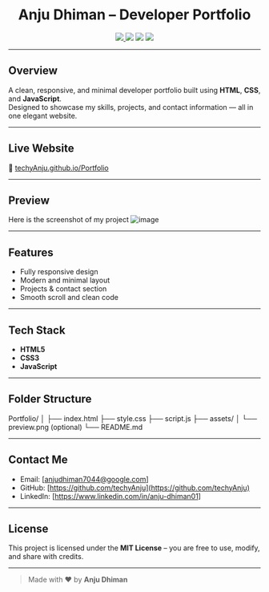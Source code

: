 <h1 align="center">Anju Dhiman – Developer Portfolio</h1>

<p align="center">
  <a href="https://techyAnju.github.io/Portfolio/" target="_blank">
    <img src="https://img.shields.io/badge/Live-Demo-00C853?style=for-the-badge&logo=google-chrome&logoColor=white" />
  </a>
  <img src="https://img.shields.io/badge/HTML5-E34F26?style=for-the-badge&logo=html5&logoColor=white" />
  <img src="https://img.shields.io/badge/CSS3-1572B6?style=for-the-badge&logo=css3&logoColor=white" />
  <img src="https://img.shields.io/badge/JavaScript-F7DF1E?style=for-the-badge&logo=javascript&logoColor=black" />
</p>

---

## Overview

A clean, responsive, and minimal developer portfolio built using **HTML**, **CSS**, and **JavaScript**.  
Designed to showcase my skills, projects, and contact information — all in one elegant website.

---

## Live Website

🔗 [techyAnju.github.io/Portfolio](https://techyAnju.github.io/Portfolio/)

---

## Preview
Here is the screenshot of my project 
![image](https://github.com/user-attachments/assets/2925f5ef-d42b-40d5-bb56-2bf64c364240)



---

## Features

-  Fully responsive design
-  Modern and minimal layout
-  Projects & contact section
-  Smooth scroll and clean code

---

## Tech Stack

- **HTML5**
- **CSS3**
- **JavaScript**

---

## Folder Structure

Portfolio/
│
├── index.html
├── style.css
├── script.js
├── assets/
│ └── preview.png (optional)
└── README.md


---

## Contact Me

- Email: [anjudhiman7044@google.com] 
- GitHub: [https://github.com/techyAnju](https://github.com/techyAnju)
- LinkedIn: [https://www.linkedin.com/in/anju-dhiman01]

---

## License

This project is licensed under the **MIT License** – you are free to use, modify, and share with credits.

---

> Made with ❤️ by **Anju Dhiman**


